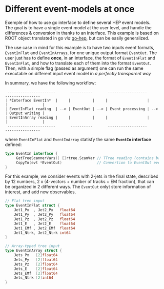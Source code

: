 # Different event-models at once

Exemple of how to use go interface to define several HEP event models. The goal is to have a single event model at the user level, and handle the differences & conversion in thanks to an interface. This example is based on ROOT object translated in go *via* [go-hep](https://go-hep.org/), but can be easily generalized.

The use case in mind for this example is to have two inputs event formats, `EventInFlat` and `EventInArrays`, for one unique output format `EventOut`. The user just has to define **once**, in an interface, the format of `EventInFlat` and `EventInFlat`, and how to translate each of them into the format `EventOut`. Then, with a simple flag (passed as argument) one can run the same executable on different input event model in *a perfectly transparent way*

In summary, we have the following workflow:
```
 ----------------------       ----------       ------------------       ----------------
| *Interface EventIn*  |     |          |     |                  |     |                |
| EventInFlat reading  | --> | EventOut | --> | Event processing | --> | Output writing |
| EventInArray reading |     |          |     |                  |     |                |
 ----------------------       ----------       ------------------       ----------------
```
where `EventInFlat` and `EventInArray` statisfy the same **`EventIn` interface** defined:
```go
type EventIn interface {
     GetTreeScannerVars() []rtree.ScanVar // TTree reading (contains branch name <-> variable association)
     CopyTo(evt *EventOut)                // Convertion to EventOut event model
}			     
```

For this example, we consider events with 2-jets in the final state, described by 12 numbers, 2 x (4-vectors + number of tracks + EM fraction), that can be organized in 2 different ways. The `EventOut` onlyt store information of interest, and add new observables.

```go
// Flat tree input 
type EventInFlat struct {
	Jet1_Px  , Jet2_Px   float64
	Jet1_Py  , Jet2_Py   float64
	Jet1_Pz  , Jet2_Pz   float64
	Jet1_E   , Jet2_E    float64
	Jet1_EMf , Jet2_EMf  float64
	Jet1_Ntrk, Jet2_Ntrk int64
}
```

```go
// Array-typed tree input
type EventInArray struct {
	Jets_Px   [2]float64
	Jets_Py   [2]float64
	Jets_Pz   [2]float64
	Jets_E    [2]float64
	Jets_EMf  [2]float64
	Jets_Ntrk [2]int64
}
```